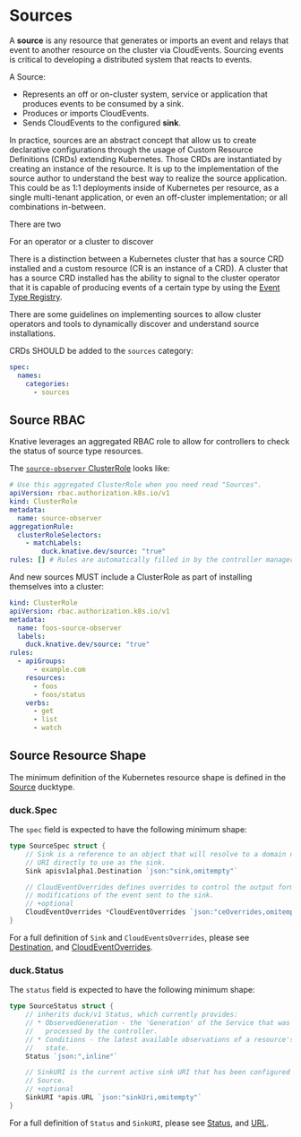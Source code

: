 # Sources

A **source** is any resource that generates or imports an event and relays that
event to another resource on the cluster via CloudEvents. Sourcing events is
critical to developing a distributed system that reacts to events.

A Source:

- Represents an off or on-cluster system, service or application that produces
  events to be consumed by a sink.
- Produces or imports CloudEvents.
- Sends CloudEvents to the configured **sink**.

In practice, sources are an abstract concept that allow us to create declarative
configurations through the usage of Custom Resource Definitions (CRDs) extending
Kubernetes. Those CRDs are instantiated by creating an instance of the resource.
It is up to the implementation of the source author to understand the best way
to realize the source application. This could be as 1:1 deployments inside of
Kubernetes per resource, as a single multi-tenant application, or even an
off-cluster implementation; or all combinations in-between.

There are two 

For an operator or a cluster to discover  

There is a distinction between a Kubernetes cluster that has a source CRD installed
and a custom resource (CR is an instance of a CRD). A cluster that has a source CRD 
installed has the ability to signal to the cluster operator that it is capable of
producing events of a certain type by using the [Event Type Registry](#event-type-registry).



There are some guidelines on implementing sources to allow cluster operators and
tools to dynamically discover and understand source installations.

<!-- TODO: expand on CR state of a Source and those expectations. --?>


## Source CRDs

Sources are more useful if they are discoverable. Knative Sources MUST use a
ducktype label to allow controllers and operators the ability to find which
CRDs are considered to be adhering to the
[Source](https://godoc.org/github.com/knative/pkg/apis/duck/v1#Source) ducktype. 

CRDs that are to be understood as a `source` MUST be labeled:

```yaml
apiVersion: apiextensions.k8s.io/v1beta1
kind: CustomResourceDefinition
metadata:
  labels:
    duck.knative.dev/source: "true" # <-- required to be a source.
```

<!-- TODO: Let's expand a bit on this. It would be maybe be useful to include the motivation here, for example, so support the Source in the listing (for example kubectl get ... command). So in addition to MUST be labeled, why would be helpful. Understood is just a bit of a vague term here. -->

CRDs SHOULD be added to the `sources` category:

```yaml
spec:
  names:
    categories:
      - sources
```

<!-- TODO: We should mention consistent use of the Conditions and in particular the one Ready condition that we have defined in the apis.ConditionReady and probably add that as a recommended additional Printer Column for consistency? -->

<!-- We should also talk about the validation aspects and encourage proper Description for the fields and so forth also?

### Source Validation

OpenAPI

```yaml
  validation:
    openAPIV3Schema:
```

-->

<!-- TODO(n3wscott,nacho): document the registry reqirements.



### Event Type Registry

To be included in the event type registry:

```yaml
todo
```
-->

## Source RBAC

Knative leverages an aggregated RBAC role to allow for controllers to check the
status of source type resources.

The
[`source-observer` ClusterRole](../../config/200-source-observer-clusterrole.yaml)
looks like:

```yaml
# Use this aggregated ClusterRole when you need read "Sources".
apiVersion: rbac.authorization.k8s.io/v1
kind: ClusterRole
metadata:
  name: source-observer
aggregationRule:
  clusterRoleSelectors:
    - matchLabels:
        duck.knative.dev/source: "true"
rules: [] # Rules are automatically filled in by the controller manager.
```

<!-- Might be worth it to mention a use case or two as examples? Motivation section if you will :)

### Motivation for Aggregated RBAC

TODO.....

-->

And new sources MUST include a ClusterRole as part of installing themselves into
a cluster:

```yaml
kind: ClusterRole
apiVersion: rbac.authorization.k8s.io/v1
metadata:
  name: foos-source-observer
  labels:
    duck.knative.dev/source: "true"
rules:
  - apiGroups:
      - example.com
    resources:
      - foos
      - foos/status
    verbs:
      - get
      - list
      - watch
```

## Source Resource Shape

The minimum definition of the Kubernetes resource shape is defined in the
[Source](https://godoc.org/github.com/knative/pkg/apis/duck/v1#Source) ducktype.

### duck.Spec

The `spec` field is expected to have the following minimum shape:

```go
type SourceSpec struct {
    // Sink is a reference to an object that will resolve to a domain name or a
    // URI directly to use as the sink.
    Sink apisv1alpha1.Destination `json:"sink,omitempty"`

    // CloudEventOverrides defines overrides to control the output format and
    // modifications of the event sent to the sink.
    // +optional
    CloudEventOverrides *CloudEventOverrides `json:"ceOverrides,omitempty"`
}
```

For a full definition of `Sink` and `CloudEventsOverrides`, please see
[Destination](https://godoc.org/knative.dev/pkg/apis/v1alpha1#Destination), and
[CloudEventOverrides](https://godoc.org/github.com/knative/pkg/apis/duck/v1#CloudEventOverrides).

### duck.Status

The `status` field is expected to have the following minimum shape:

```go
type SourceStatus struct {
    // inherits duck/v1 Status, which currently provides:
    // * ObservedGeneration - the 'Generation' of the Service that was last
    //   processed by the controller.
    // * Conditions - the latest available observations of a resource's current
    //   state.
    Status `json:",inline"`

    // SinkURI is the current active sink URI that has been configured for the
    // Source.
    // +optional
    SinkURI *apis.URL `json:"sinkUri,omitempty"`
}
```

<!-- TODO

 TODO: We should probably mention here about the apis.ConditionSet and each Source IMHO should have the apis.ConditionReady as the one way to look at the readiness of the Source.

 -->

For a full definition of `Status` and `SinkURI`, please see
[Status](https://godoc.org/github.com/knative/pkg/apis/duck/v1#Status), and
[URL](https://godoc.org/knative.dev/pkg/apis#URL).

